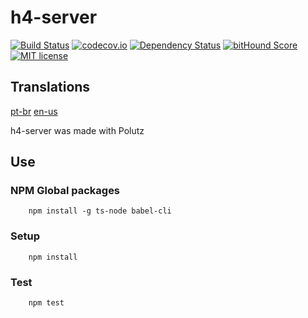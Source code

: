 # h4-server

[![Build Status](https://travis-ci.org/alanmarcell/h4-server.svg)](https://travis-ci.org/alanmarcell/h4-server)
[![codecov.io](http://codecov.io/github/alanmarcell/h4-server/coverage.svg)](http://codecov.io/github/alanmarcell/h4-server)
[![Dependency Status](https://gemnasium.com/alanmarcell/h4-server.svg)](https://gemnasium.com/alanmarcell/h4-server)
[![bitHound Score](https://www.bithound.io/github/gotwarlost/istanbul/badges/score.svg)](https://www.bithound.io/github/alanmarcell/h4-server)
[![MIT license](http://img.shields.io/badge/license-MIT-brightgreen.svg)](http://opensource.org/licenses/MIT)

## Translations
[pt-br](https://github.com/alanmarcell/h4server/blob/master/README.pt-br.md)
[en-us](https://github.com/alanmarcell/h4server/blob/master/README.md)

h4-server was made with Polutz


## Use

### NPM Global packages
```
    npm install -g ts-node babel-cli
```

### Setup
```
    npm install   
```

### Test
```
    npm test
```
